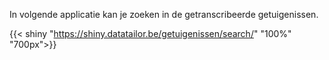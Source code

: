 
In volgende applicatie kan je zoeken in de getranscribeerde getuigenissen. 

{{< shiny "https://shiny.datatailor.be/getuigenissen/search/" "100%" "700px">}}
